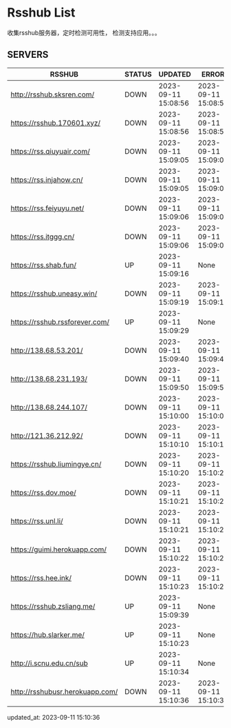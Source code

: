 # Rsshub List

收集rsshub服务器，定时检测可用性， 检测支持应用。。。


## SERVERS

|  RSSHUB   | STATUS  | UPDATED  | ERROR  | TWITTER |  
|  ----  | ----  | ----  | ----  | ---- |  
| http://rsshub.sksren.com/ | DOWN | 2023-09-11 15:08:56 | 2023-09-11 15:08:56 |  
| https://rsshub.170601.xyz/ | DOWN | 2023-09-11 15:08:56 | 2023-09-11 15:08:56 |  
| https://rss.qiuyuair.com/ | DOWN | 2023-09-11 15:09:05 | 2023-09-11 15:09:05 |  
| https://rss.injahow.cn/ | DOWN | 2023-09-11 15:09:05 | 2023-09-11 15:09:05 |  
| https://rss.feiyuyu.net/ | DOWN | 2023-09-11 15:09:06 | 2023-09-11 15:09:06 |  
| https://rss.itggg.cn/ | DOWN | 2023-09-11 15:09:06 | 2023-09-11 15:09:06 |  
| https://rss.shab.fun/ | UP | 2023-09-11 15:09:16 | None ||  
| https://rsshub.uneasy.win/ | DOWN | 2023-09-11 15:09:19 | 2023-09-11 15:09:19 |  
| https://rsshub.rssforever.com/ | UP | 2023-09-11 15:09:29 | None ||  
| http://138.68.53.201/ | DOWN | 2023-09-11 15:09:40 | 2023-09-11 15:09:40 |  
| http://138.68.231.193/ | DOWN | 2023-09-11 15:09:50 | 2023-09-11 15:09:50 |  
| http://138.68.244.107/ | DOWN | 2023-09-11 15:10:00 | 2023-09-11 15:10:00 |  
| http://121.36.212.92/ | DOWN | 2023-09-11 15:10:10 | 2023-09-11 15:10:10 |  
| https://rsshub.liumingye.cn/ | DOWN | 2023-09-11 15:10:20 | 2023-09-11 15:10:20 |  
| https://rss.dov.moe/ | DOWN | 2023-09-11 15:10:21 | 2023-09-11 15:10:21 |  
| https://rss.unl.li/ | DOWN | 2023-09-11 15:10:21 | 2023-09-11 15:10:21 |  
| https://guimi.herokuapp.com/ | DOWN | 2023-09-11 15:10:22 | 2023-09-11 15:10:22 |  
| https://rss.hee.ink/ | DOWN | 2023-09-11 15:10:23 | 2023-09-11 15:10:23 |  
| https://rsshub.zsliang.me/ | UP | 2023-09-11 15:09:39 | None |OK|  
| https://hub.slarker.me/ | UP | 2023-09-11 15:10:23 | None ||  
| http://i.scnu.edu.cn/sub | UP | 2023-09-11 15:10:34 | None ||  
| http://rsshubusr.herokuapp.com/ | DOWN | 2023-09-11 15:10:36 | 2023-09-11 15:10:36 |  
  

updated_at: 2023-09-11 15:10:36  
